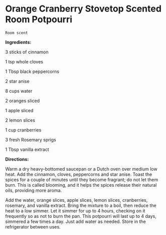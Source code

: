 # Orange Cranberry Stovetop Scented Room Potpourri

`Room scent`

**Ingredients:**

3 sticks of cinnamon 

1 tsp whole cloves

1 Tbsp black peppercorns 

2 star anise

8 cups water

2 oranges sliced

1 apple sliced

2 lemon slices

1 cup cranberries 

3 fresh Rosemary sprigs

1 Tbsp vanilla extract

**Directions:**

Warm a dry heavy-bottomed saucepan or a Dutch oven over medium low heat. Add the cinnamon, cloves, peppercorns and star anise. Toast the spices for a couple of minutes until they become fragrant; do not let them burn. This is called blooming, and it helps the spices release their natural oils, providing more aroma. 

Add the water, orange slices, apple slices, lemon slices, cranberries, rosemary, and vanilla extract. Bring the mixture to a boil, then reduce the heat to a low simmer. Let it simmer for up to 4 hours, checking on it frequently so as not to burn the pan. This potpourri will last up to 4 days, simmered a few times a day. Just add water as needed. Store in the refrigerator between uses. 
